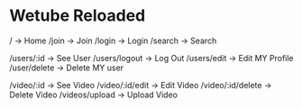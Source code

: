 # Wetube Reloaded

/ -> Home
/join -> Join
/login -> Login
/search -> Search

/users/:id -> See User
/users/logout -> Log Out
/users/edit -> Edit MY Profile
/user/delete -> Delete MY user

/video/:id -> See Video
/video/:id/edit -> Edit Video
/video/:id/delete -> Delete Video
/videos/upload -> Upload Video
